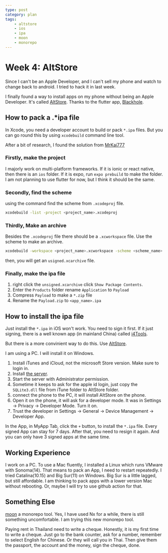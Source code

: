 ```yaml
---
type: post
category: plan
tags:
    - altstore
    - ios
    - ipa
    - moon
    - monorepo
---
```

# Week 4: AltStore

Since I can't be an Apple Developer, and I can't sell my phone and watch to change back to android. I tried to hack it in last week.

I finally found a way to install apps on my phone without being an Apple Developer. It's called [AltStore](https://altstore.io/). Thanks to the flutter app, [Blackhole](https://sangwan5688.github.io/). 

## How to pack a .*ipa file

In Xcode, you need a developer account to build or pack `*.ipa` files. But you can go round this by using `xcodebuild` command line tool. 

After a bit of research, I found the solution from [MrKai777](https://github.com/MrKai77/Export-unsigned-ipa-files)

### Firstly, make the project

I majorly work on multi-platform frameworks. If it is ionic or react native, then there is an `ios` folder. If it is expo, run `expo prebuild` to make the folder. I am not planning to use flutter for now, but I think it should be the same.

### Secondly, find the scheme

using the command find the scheme from `.xcodeproj` file.

```bash
xcodebuild -list -project <project_name>.xcodeproj
```

### Thirdly, Make an archive

Besides the `.xcodeproj` file there should be a `.xcworkspace` file. Use the scheme to make an archive.

```bash
xcodebuild -workspace <project_name>.xcworkspace -scheme <scheme_name> -configuration Release clean archive -achivePath usigned.xcarchive CODE_SIGN_IDENTITY="" CODE_SIGNING_REQUIRED=NO CODE_SIGNING_ALLOWED=NO
```

then, you will get an `usigned.xcarchive` file.

### Finally, make the ipa file

1. right click the `unsigned.xcarchive` click `Show Package Contents`.
2. Enter the `Products` folder rename `Application` to `Payload`
3. Compress `Payload` to make a `*.zip` file
4. Rename the `Payload.zip` to `<app_name>.ipa`

## How to install the ipa file

Just install the `*.ipa` in iOS won't work. You need to sign it first. If it just signing, there is a well known app (in mainland China) called [i4Tools](https://www.i4.cn/).

But there is a more convinient way to do this. Use [AltStore](https://altstore.io/).

I am using a PC. I will install it on Windows. 

1. Install iTunes and iCloud, not the microsoft Store version. Make sure to login in.
2. Install [the server](https://faq.altstore.io/getting-started/how-to-install-altstore-windows).
3. Start the server with Administrator permission.
4. Sometime it keeps to ask for the apple id login, just copy the `SQLite3.dll` file from iTune folder to AltStore folder.
5. connect the phone to the PC, it will install AltStore on the phone.
6. Open it on the phone, it will ask for a developer mode. It was in Settings -> Privacy -> Developer Mode. Turn it on.
7. Trust the developer in Settings -> General -> Device Management -> Developer App.

In the App, in MyApp Tab, click the `+` button, to install the `*.ipa` file. Every signed App can stay for 7 days. After that, you need to resign it again. And you can only have 3 signed apps at the same time.

## Working Experience

I work on a PC. To use a Mac fluently, I installed a Linux which runs VMware with Sonoma(14). That means to pack an App, I need to restart repeatedly. I tried Catalina(10.15) and Big Sur(11) on Windows. Big Sur is a little lagged, but still affordable. I am thinking to pack apps with a lower version Mac without rebooting. Or, maybe I will try to use github action for that. 

## Something Else

[moon](https://github.com/moonrepo/moon) a monorepo tool. Yes, I have used Nx for a while, there is still something uncomfortable. I am trying this new monorepo tool.

Paying rent in Thailand need to write a cheque. Honestly, it is my first time to write a cheque. Just go to the bank counter, ask for a number, remember to select English for Chinese. Or they will call you in Thai. Then give them the passport, the account and the money, sign the cheque, done.